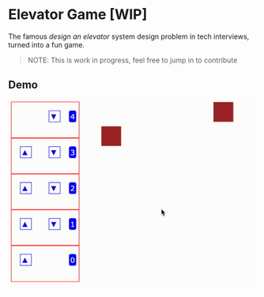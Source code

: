 # Elevator Game [WIP]

The famous _design an elevator_ system design problem in tech interviews, turned into a fun game. 
> NOTE: This is work in progress, feel free to jump in to contribute 

## Demo 

![demo gif](./elevator.gif)

